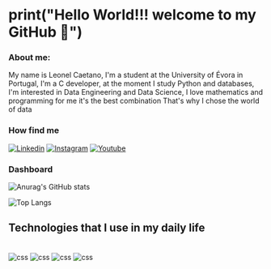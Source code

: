 # print("Hello World!!! welcome to my GitHub 🫵")

### About me:
<div>
    My name is Leonel Caetano, I'm a student at the University of Évora in Portugal, I'm a C developer, at the moment I study Python and databases, I'm interested in Data Engineering and Data Science, I love mathematics and programming for me it's the best combination That's why I chose the world of data
</div>

### How find me

[![Linkedin](https://img.shields.io/badge/LinkedIn-0077B5?style=for-the-badge&logo=linkedin&logoColor=white)](https://www.linkedin.com/in/leonel-figueira-caetano-947b31259?lipi=urn%3Ali%3Apage%3Ad_flagship3_profile_view_base_contact_details%3BdjrGCX9VSj6Jei%2FQz%2F8kzg%3D%3D)
[![Instagram](https://img.shields.io/badge/Instagram-E4405F?style=for-the-badge&logo=instagram&logoColor=white)](https://www.instagram.com/marimbacode369/)
[![Youtube](https://img.shields.io/badge/YouTube-FF0000?style=for-the-badge&logo=youtube&logoColor=white)](https://www.youtube.com/@MarimbaCode/channels)

### Dashboard

![Anurag's GitHub stats](https://github-readme-stats.vercel.app/api?username=marimba369&show_icons=true&theme=dracula)

![Top Langs](https://github-readme-stats.vercel.app/api/top-langs/?username=marimba369&hide_progress=true)


## Technologies that I use in my daily life

<div style="display inline_block"><br/>
    <img align="center" alt="css" src="https://img.shields.io/badge/C-00599C?style=for-the-badge&logo=c&logoColor=white" />
    <img align="center" alt="css" src="https://img.shields.io/badge/Python-14354C?style=for-the-badge&logo=python&logoColor=white" />
    <img align="center" alt="css" src="https://img.shields.io/badge/Java-ED8B00?style=for-the-badge&logo=openjdk&logoColor=white" /> 
    <img align="center" alt="css" src="https://img.shields.io/badge/PostgreSQL-316192?style=for-the-badge&logo=postgresql&logoColor=white">
</div>

